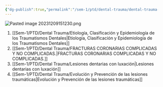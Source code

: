 ```yaml
---
{"dg-publish":true,"permalink":"/sem-1/ptd/dental-trauma/dental-trauma-index/"}
---
```


![Pasted image 20231209151230.png](/img/user/Sem-1/Cirugia%20Bucal%20I/Medias/Pasted%20image%2020231209151230.png)

1.  [[Sem-1/PTD/Dental Trauma/Etiología, Clasificación y Epidemiología de los Traumatismos Dentales\|Etiología, Clasificación y Epidemiología de los Traumatismos Dentales]]
2. [[Sem-1/PTD/Dental Trauma/FRACTURAS CORONARIAS COMPLICADAS Y NO COMPLICADAS.\|FRACTURAS CORONARIAS COMPLICADAS Y NO COMPLICADAS.]]
3. [[Sem-1/PTD/Dental Trauma/Lesiones dentarias con luxación\|Lesiones dentarias con luxación]]
4. [[Sem-1/PTD/Dental Trauma/Evolución y Prevención de las lesiones traumáticas\|Evolución y Prevención de las lesiones traumáticas]]

